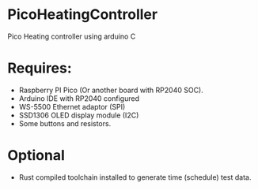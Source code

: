 # PicoHeatingController
Pico Heating controller using arduino C

# Requires:
* Raspberry PI Pico (Or another board with RP2040 SOC). 
* Arduino IDE with RP2040 configured
* WS-5500 Ethernet adaptor (SPI)
* SSD1306 OLED display module (I2C)
* Some buttons and resistors.

# Optional
* Rust compiled toolchain installed to generate time (schedule) test data.
